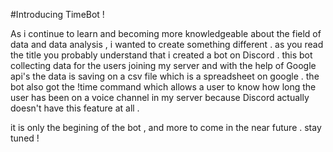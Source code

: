 #Introducing TimeBot ! 

As i continue to learn and becoming more knowledgeable about the field of data and data analysis , i wanted to create something different . 
as you read the title you probably understand that i created a bot on Discord . 
this bot collecting data for the users joining my server and with the help of Google api's the data is saving on a csv file which is a spreadsheet on google . 
the bot also got the !time command which allows a user to know how long the user has been on a voice channel in my server because Discord actually doesn't have this feature at all . 

it is only the begining of the bot , and more to come in the near future . stay tuned ! 
